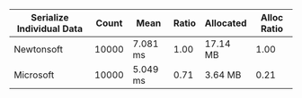 | Serialize Individual Data | Count | Mean     | Ratio | Allocated | Alloc Ratio |
| ------------------------- | ----- | -------- | ----- | --------- | ----------- |
| Newtonsoft                | 10000 | 7.081 ms | 1.00  | 17.14 MB  | 1.00        |
| Microsoft                 | 10000 | 5.049 ms | 0.71  | 3.64 MB   | 0.21        |
